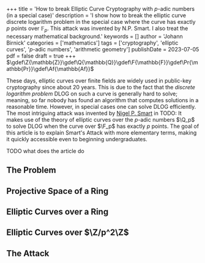 +++
title = 'How to break Elliptic Curve Cryptography with $p$-adic numbers (in a special case)'
description = 'I show how to break the elliptic curve discrete logarithm problem in the special case where the curve has exactly $p$ points over $\mathbb{F}_p$. This attack was invented by N.P. Smart. I also treat the necessary mathematical background.'
keywords = []
author = 'Johann Birnick'
categories = ['mathematics']
tags = ['cryptography', 'elliptic curves', '$p$-adic numbers', 'arithmetic geometry']
publishDate = 2023-07-05
pdf = false
draft = true
+++
$\gdef\Z{\mathbb{Z}}\gdef\Q{\mathbb{Q}}\gdef\F{\mathbb{F}}\gdef\Pr{\mathbb{Pr}}\gdef\Af{\mathbb{Af}}$


These days, elliptic curves over finite fields are widely used in public-key cryptography since about 20 years.
This is due to the fact that the *discrete logarithm problem* DLOG on such a curve is generally hard to solve; meaning, so far nobody has found an algorithm that computes solutions in a reasonable time.
However, in special cases one can solve DLOG efficiently.
The most intriguing attack was invented by [Nigel P. Smart](https://nigelsmart.github.io/) in TODO:
It makes use of the theory of elliptic curves over the $p$-adic numbers $\Q_p$ to solve DLOG when the curve over $\F_p$ has exactly $p$ points.
The goal of this article is to explain Smart's Attack with more elementary terms, making it quickly accessible even to beginning undergraduates.

TODO what does the article do

## The Problem

## Projective Space of a Ring

## Elliptic Curves over a Ring

## Elliptic Curves over $\Z/p^2\Z$

## The Attack
